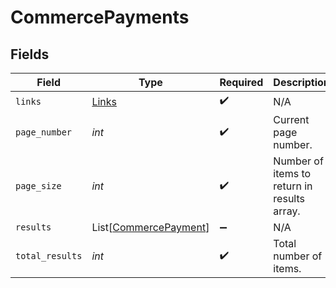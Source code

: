 # CommercePayments


## Fields

| Field                                                           | Type                                                            | Required                                                        | Description                                                     |
| --------------------------------------------------------------- | --------------------------------------------------------------- | --------------------------------------------------------------- | --------------------------------------------------------------- |
| `links`                                                         | [Links](../../models/shared/links.md)                           | :heavy_check_mark:                                              | N/A                                                             |
| `page_number`                                                   | *int*                                                           | :heavy_check_mark:                                              | Current page number.                                            |
| `page_size`                                                     | *int*                                                           | :heavy_check_mark:                                              | Number of items to return in results array.                     |
| `results`                                                       | List[[CommercePayment](../../models/shared/commercepayment.md)] | :heavy_minus_sign:                                              | N/A                                                             |
| `total_results`                                                 | *int*                                                           | :heavy_check_mark:                                              | Total number of items.                                          |